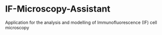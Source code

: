 # IF-Microscopy-Assistant
Application for the analysis and modelling of Immunofluorescence (IF) cell microscopy
